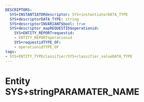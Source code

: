 ```yaml
---
DESCRIPTORS:
  SYS+INSTANTIATORdescriptor: SYS+instantiatorDATA_TYPE
  SYS+descriptorDATA_TYPE: string
  SYS+descriptorINVARIANT$bool: true
  SYS+descriptor_mapREQUESTID$operationid:
    SYS+ENTITY_REPORTrequestid:
    - ENTITY_REPORToperationid
    SYS+requestidTYPE_OF:
    - operationidTYPE_OF
tags:
- SYS+ENTITY_TYPEclassifier/SYS+classifier_valueDATA_TYPE
---
```

# Entity SYS+stringPARAMATER_NAME

